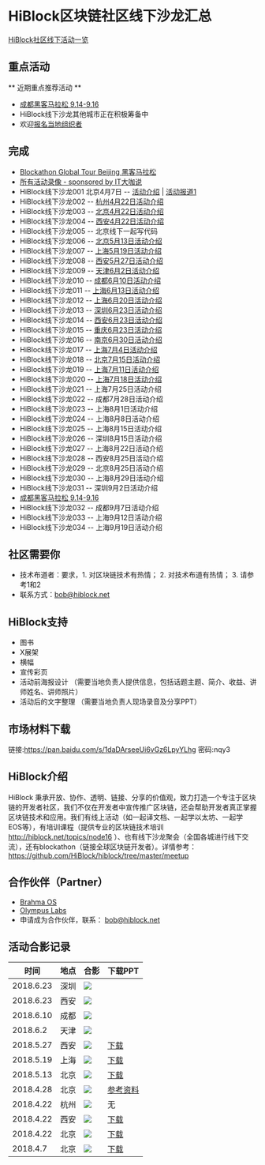 # HiBlock区块链社区线下沙龙汇总

[HiBlock社区线下活动一览](http://hiblock.huodongxing.com/)

## 重点活动  

** 近期重点推荐活动 **

- [成都黑客马拉松 9.14-9.16](http://www.huodongxing.com/event/7454115185411)
- HiBlock线下沙龙其他城市正在积极筹备中  
- 欢迎[报名当地组织者](https://github.com/HiBlock/hiblock/issues/new?title=报名HiBlock线下沙龙组织者&body=-姓名：%0A-城市：%0A-我的特长是：%0A-为什么要申请组织者：%0A)  

## 完成  
- [Blockathon Global Tour Beijing 黑客马拉松](http://t.cn/RuceCUl)
- [所有活动录像 - sponsored by IT大咖说](http://www.itdks.com/member/organizer/497)
- HiBlock线下沙龙001 北京4月7日 -- [活动介绍](http://t.cn/RmvNvQC) | [活动报道1](https://mp.weixin.qq.com/s/O07F-ChvBSx6um4iw39qOw)  
- HiBlock线下沙龙002 -- [杭州4月22日活动介绍](http://t.cn/Rm6XbHB)
- HiBlock线下沙龙003 -- [北京4月22日活动介绍](http://www.huodongxing.com/event/3435955404500)
- HiBlock线下沙龙004 -- [西安4月22日活动介绍](http://www.huodongxing.com/event/5435676971800)
- HiBlock线下沙龙005 -- 北京线下一起写代码
- HiBlock线下沙龙006 -- [北京5月13日活动介绍](http://www.huodongxing.com/event/2438909312000)
- HiBlock线下沙龙007 -- [上海5月19日活动介绍](http://www.huodongxing.com/event/6440024423700)
- HiBlock线下沙龙008 -- [西安5月27日活动介绍](http://www.huodongxing.com/event/6440193405000)
- HiBlock线下沙龙009 -- [天津6月2日活动介绍](http://t.cn/R3g1IHu)
- HiBlock线下沙龙010 -- [成都6月10日活动介绍](http://www.huodongxing.com/event/1442435371000)
- HiBlock线下沙龙011 -- [上海6月13日活动介绍](http://www.huodongxing.com/event/1443667029900)
- HiBlock线下沙龙012 -- [上海6月20日活动介绍](http://www.huodongxing.com/event/4444309566400)
- HiBlock线下沙龙013 -- [深圳6月23日活动介绍](http://www.huodongxing.com/event/2444156140600)
- HiBlock线下沙龙014 -- [西安6月23日活动介绍](http://www.huodongxing.com/event/5444140630400)
- HiBlock线下沙龙015 -- [重庆6月23日活动介绍](http://www.huodongxing.com/event/1444184588000)
- HiBlock线下沙龙016 -- [南京6月30日活动介绍](http://www.huodongxing.com/event/8445373205400)
- HiBlock线下沙龙017 -- [上海7月4日活动介绍](http://www.huodongxing.com/event/6445591029300)
- HiBlock线下沙龙018 -- [北京7月15日活动介绍](http://www.huodongxing.com/event/5446639370200)
- HiBlock线下沙龙019 -- [上海7月11日活动介绍](http://www.huodongxing.com/event/7446644042511)
- HiBlock线下沙龙020 -- [上海7月18日活动介绍](http://www.huodongxing.com/event/3447213980300)
- HiBlock线下沙龙021 -- 上海7月25日活动介绍
- HiBlock线下沙龙022 -- 成都7月28日活动介绍
- HiBlock线下沙龙023 -- 上海8月1日活动介绍
- HiBlock线下沙龙024 -- 上海8月8日活动介绍
- HiBlock线下沙龙025 -- 上海8月15日活动介绍
- HiBlock线下沙龙026 -- 深圳8月15日活动介绍
- HiBlock线下沙龙027 -- 上海8月22日活动介绍
- HiBlock线下沙龙028 -- 西安8月25日活动介绍
- HiBlock线下沙龙029 -- 北京8月25日活动介绍
- HiBlock线下沙龙030 -- 上海8月29日活动介绍
- HiBlock线下沙龙031 -- 深圳9月2日活动介绍
- [成都黑客马拉松 9.14-9.16](http://www.huodongxing.com/event/7454115185411)
- HiBlock线下沙龙032 -- 成都9月7日活动介绍
- HiBlock线下沙龙033 -- 上海9月12日活动介绍
- HiBlock线下沙龙034 -- 上海9月19日活动介绍

## 社区需要你  
- 技术布道者：要求，1. 对区块链技术有热情； 2. 对技术布道有热情； 3. 请参考1和2  
- 联系方式：bob@hiblock.net  

## HiBlock支持
- 图书
- X展架
- 横幅
- 宣传彩页
- 活动前海报设计 （需要当地负责人提供信息，包括话题主题、简介、收益、讲师姓名、讲师照片）
- 活动后的文字整理 （需要当地负责人现场录音及分享PPT）

## 市场材料下载  
链接:https://pan.baidu.com/s/1daDArseeUi6vGz6LpyYLhg 密码:nqy3

## HiBlock介绍
HiBlock 秉承开放、协作、透明、链接、分享的价值观，致力打造一个专注于区块链的开发者社区，我们不仅在开发者中宣传推广区块链，还会帮助开发者真正掌握区块链技术和应用。我们有线上活动（如一起译文档、一起学以太坊、一起学EOS等），有培训课程（提供专业的区块链技术培训 http://hiblock.net/topics/node16 ）、也有线下沙龙聚会（全国各城进行线下交流），还有blockathon（链接全球区块链开发者）。详情参考：https://github.com/HiBlock/hiblock/tree/master/meetup 

## 合作伙伴（Partner）
- [Brahma OS](https://www.brahmaos.io/)  
- [Olympus Labs](https://olympuslabs.io/)  
- 申请成为合作伙伴，联系： bob@hiblock.net

## 活动合影记录

时间			|	地点				|	合影									|	下载PPT
------		|--------			|---------								| ---------
2018.6.23	|深圳 				| ![](../images/20180623-shenzhen.jpeg)	|
2018.6.23	|西安 				| ![](../images/20180623-xian.jpeg)	|
2018.6.10	|成都 				| ![](../images/20180610-chengdu.jpeg)	|
2018.6.2	|天津 				| ![](../images/20180602-tianjin.jpeg)	|
2018.5.27	|西安 				| ![](../images/20180527-xian.jpeg)	| [下载](https://github.com/HiBlock/hiblock/tree/master/meetup/slides/20180527-xian)
2018.5.19	|上海 				| ![](../images/20180519-shanghai.jpeg)	| [下载](https://github.com/HiBlock/hiblock/tree/master/meetup/slides/20180519-shanghai)
2018.5.13	|北京 				| ![](../images/20180513-beijing.jpeg)	| [下载](https://github.com/HiBlock/hiblock/tree/master/meetup/slides/20180513-beijing)
2018.4.28	|北京 				| ![](../images/20180428-beijing.jpeg)	| [参考资料](https://github.com/etherchina/ethereum/blob/develop/petstore-truffle.md)
2018.4.22	|杭州 				| ![](../images/20180422-hangzhou.jpeg)	| 无
2018.4.22	|西安 				| ![](../images/20180422-xian.jpeg)	| [下载](https://github.com/HiBlock/hiblock/tree/master/meetup/slides/20180422-xian)
2018.4.22	|北京 				| ![](../images/20180422-beijing.jpeg)	| [下载](https://github.com/HiBlock/hiblock/tree/master/meetup/slides/20180422-beijing)
2018.4.7	|北京 				| ![](../images/20180407-beijing.jpeg)	| [下载](https://github.com/HiBlock/hiblock/tree/master/meetup/slides/20180407-beijing)
